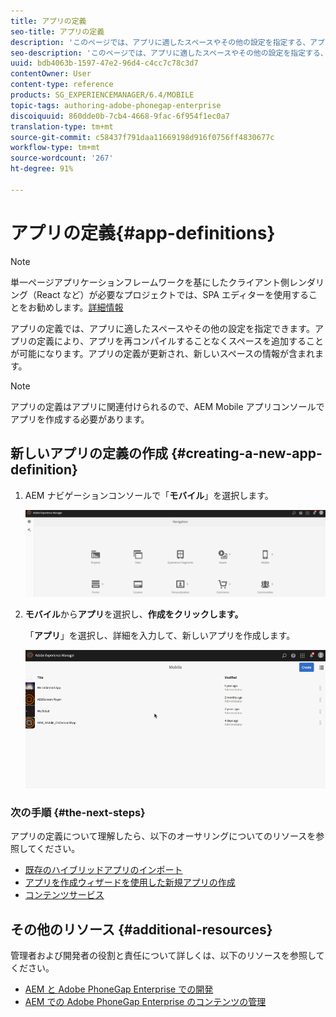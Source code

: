 ```yaml
---
title: アプリの定義
seo-title: アプリの定義
description: 'このページでは、アプリに適したスペースやその他の設定を指定する、アプリの定義について説明します。アプリの定義により、アプリを再コンパイルすることなくスペースを追加することが可能になります。 '
seo-description: 'このページでは、アプリに適したスペースやその他の設定を指定する、アプリの定義について説明します。アプリの定義により、アプリを再コンパイルすることなくスペースを追加することが可能になります。 '
uuid: bdb4063b-1597-47e2-96d4-c4cc7c78c3d7
contentOwner: User
content-type: reference
products: SG_EXPERIENCEMANAGER/6.4/MOBILE
topic-tags: authoring-adobe-phonegap-enterprise
discoiquuid: 860dde0b-7cb4-4668-9fac-6f954f1ec0a7
translation-type: tm+mt
source-git-commit: c58437f791daa11669198d916f0756ff4830677c
workflow-type: tm+mt
source-wordcount: '267'
ht-degree: 91%

---
```



# アプリの定義{#app-definitions}

>[!NOTE]
>
>単一ページアプリケーションフレームワークを基にしたクライアント側レンダリング（React など）が必要なプロジェクトでは、SPA エディターを使用することをお勧めします。[詳細情報](/help/sites-developing/spa-overview.md)

アプリの定義では、アプリに適したスペースやその他の設定を指定できます。アプリの定義により、アプリを再コンパイルすることなくスペースを追加することが可能になります。アプリの定義が更新され、新しいスペースの情報が含まれます。

>[!NOTE]
>
>アプリの定義はアプリに関連付けられるので、AEM Mobile アプリコンソールでアプリを作成する必要があります。

## 新しいアプリの定義の作成  {#creating-a-new-app-definition}

1. AEM ナビゲーションコンソールで「**モバイル**」を選択します。

   ![chlimage_1-170](assets/chlimage_1-170.png)

1. **モバイル**&#x200B;から&#x200B;**アプリ**&#x200B;を選択し、**作成をクリックします。**

   「**アプリ**」を選択し、詳細を入力して、新しいアプリを作成します。

   ![chlimage_1-11](assets/chlimage_1-11.gif)

### 次の手順 {#the-next-steps}

アプリの定義について理解したら、以下のオーサリングについてのリソースを参照してください。

* [既存のハイブリッドアプリのインポート](/help/mobile/phonegap-adding-content-to-imported-app.md)
* [アプリを作成ウィザードを使用した新規アプリの作成](/help/mobile/phonegap-create-new-app.md)
* [コンテンツサービス](/help/mobile/develop-content-as-a-service.md)

## その他のリソース {#additional-resources}

管理者および開発者の役割と責任について詳しくは、以下のリソースを参照してください。

* [AEM と Adobe PhoneGap Enterprise での開発](/help/mobile/developing-in-phonegap.md)
* [AEM での Adobe PhoneGap Enterprise のコンテンツの管理](/help/mobile/administer-phonegap.md)


